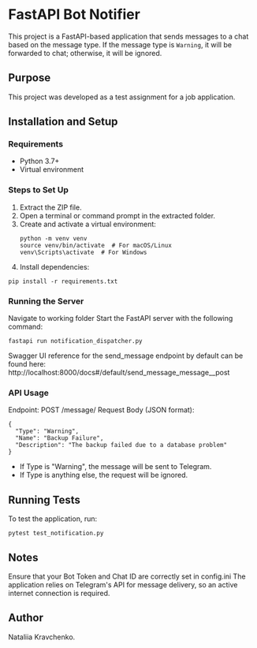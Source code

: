 # FastAPI Bot Notifier

This project is a FastAPI-based application that sends messages to a chat based on the message type. If the message type is `Warning`, it will be forwarded to chat; otherwise, it will be ignored.

## Purpose
This project was developed as a test assignment for a job application.

## Installation and Setup

### Requirements
- Python 3.7+
- Virtual environment

### Steps to Set Up

1. Extract the ZIP file.
2. Open a terminal or command prompt in the extracted folder.
3. Create and activate a virtual environment:
   ```
   python -m venv venv
   source venv/bin/activate  # For macOS/Linux
   venv\Scripts\activate  # For Windows
   ```
4. Install dependencies:
```
pip install -r requirements.txt
```
### Running the Server

Navigate to working folder
Start the FastAPI server with the following command:
```
fastapi run notification_dispatcher.py
```
Swagger UI reference for the send_message endpoint by default can be found here: http://localhost:8000/docs#/default/send_message_message__post

### API Usage
Endpoint: POST /message/
Request Body (JSON format):
```
{
  "Type": "Warning",
  "Name": "Backup Failure",
  "Description": "The backup failed due to a database problem"
}
```
* If Type is "Warning", the message will be sent to Telegram.
* If Type is anything else, the request will be ignored.

## Running Tests
To test the application, run:
```
pytest test_notification.py
```
## Notes

Ensure that your Bot Token and Chat ID are correctly set in config.ini
The application relies on Telegram's API for message delivery, so an active internet connection is required.

## Author

Nataliia Kravchenko.